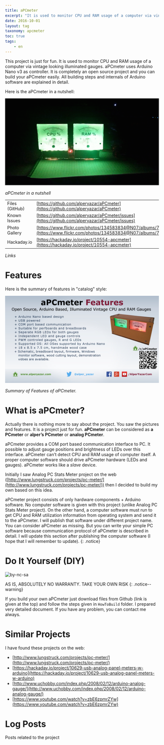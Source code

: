 ```yaml
---
title: aPCmeter
excerpt: "It is used to monitor CPU and RAM usage of a computer via vintage looking illuminated gauges. aPCmeter uses Arduino Nano v3 as controller."
date: 2016-10-01
layout: tag
taxonomy: apcmeter
toc: true
tags:
    - en
---
```


This project is just for fun. It is used to monitor CPU and RAM usage of a
computer via vintage looking illuminated gauges. aPCmeter uses Arduino Nano v3
as controller. It is completely an open source project and you can build your
aPCmeter easily. All building steps and internals of Arduino software are
explained in detail.

Here is the aPCmeter in a nutshell:

![aPCmeter in a nutshell](/assets/images/project/apcmeter-BoardFinalTest.gif)

*aPCmeter in a nutshell*

|               |               |
| ------------- |-------------|
| Files (GitHub) | [https://github.com/alperyazar/aPCmeter](https://github.com/alperyazar/aPCmeter) |
| Known Issues | [https://github.com/alperyazar/aPCmeter/issues](https://github.com/alperyazar/aPCmeter/issues)
| Photo Gallery | [https://www.flickr.com/photos/134583834@N07/albums/72157666249172802](https://www.flickr.com/photos/134583834@N07/albums/72157666249172802) |
| Hackaday.io | [https://hackaday.io/project/10554-apcmeter](https://hackaday.io/project/10554-apcmeter) |

*Links*

# Features

Here is the summary of features in "catalog" style:

![Summary of Features of aPCmeter.](/assets/images/project/apcmeter-features_full.png)

*Summary of Features of aPCmeter.*

# What is aPCmeter?

Actually there is nothing more to say about the project. You saw the pictures
and features. It is a project just for fun. **aPCmeter** can be considered as
**a PCmeter** or **alper’s PCmeter** or **analog PCmeter**.

aPCmeter provides a COM port based communication interface to PC. It possible to
adjust gauge positions and brightness of LEDs over this interface. aPCmeter
can’t detect CPU and RAM usage of computer itself. A proper computer software
should drive aPCmeter hardware (LEDs and gauges). aPCmeter works like a *slave*
device.

Initially I saw Analog PC Stats Meter project on the web
([http://www.lungstruck.com/projects/pc-meter/](http://www.lungstruck.com/projects/pc-meter/))
then I decided to build my own based on this idea.

aPCmeter project consists of only hardware components + Arduino software. No
computer software is given with this project (unlike Analog PC Stats Meter
project). On the other hand, a computer software must run to get CPU and RAM
utilization information from operating system and send it to the aPCmeter. I
will publish that software under different project name. You can consider
aPCmeter as missing. But you can write your simple PC software because
communication protocol of aPCmeter is described in detail. I will update this
section after publishing the computer software (I hope that I will remember to
update).
{: .notice}

# Do It Yourself (DIY)

![by-nc-sa](https://licensebuttons.net/l/by-nc-sa/4.0/88x31.png)

AS IS, ABSOLUTELY NO WARRANTY. TAKE YOUR OWN RISK
{: .notice--warning}

If you build your own aPCmeter just download files from Github (link is given at
the top) and follow the steps given in `HowToBuild` folder. I prepared very
detailed document. If you have any problem, you can contact me always.

# Similar Projects

I have found these projects on the web:

* [http://www.lungstruck.com/projects/pc-meter/](http://www.lungstruck.com/projects/pc-meter/)
* [https://hackaday.io/project/10629-usb-analog-panel-meters-w-arduino](https://hackaday.io/project/10629-usb-analog-panel-meters-w-arduino)
* [http://www.uchobby.com/index.php/2008/02/12/arduino-analog-gauge/](http://www.uchobby.com/index.php/2008/02/12/arduino-analog-gauge/)
* [https://www.youtube.com/watch?v=zbE6zpmrZYw](https://www.youtube.com/watch?v=zbE6zpmrZYw)

# Log Posts

Posts related to the project
